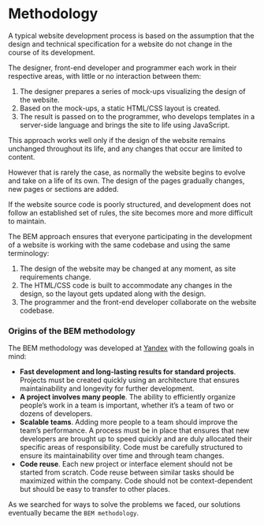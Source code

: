 # Methodology

A typical website development process is based on the assumption that the design and technical specification for a website do not change in the course of its development.

The designer, front-end developer and programmer each work in their respective areas, with little or no interaction between them:

1. The designer prepares a series of mock-ups visualizing the design of the website.
1. Based on the mock-ups, a static HTML/CSS layout is created.
1. The result is passed on to the programmer, who develops templates in a server-side language and brings the site to life using JavaScript.

This approach works well only if the design of the website remains unchanged throughout its life, and any changes that occur are limited to content.

However that is rarely the case, as normally the website begins to evolve and take on a life of its own. The design of the pages gradually changes, new pages or sections are added.

If the website source code is poorly structured, and development does not follow an established set of rules, the site becomes more and more difficult to maintain.

The BEM approach ensures that everyone participating in the development of a website is working with the same codebase and using the same terminology:

1. The design of the website may be changed at any moment, as site requirements change.
1. The HTML/CSS code is built to accommodate any changes in the design, so the layout gets updated along with the design.
1. The programmer and the front-end developer collaborate on the website codebase.


### Origins of the BEM methodology
The BEM methodology was developed at [Yandex](https://company.yandex.com) with the following goals in mind:

* **Fast development and long-lasting results for standard projects**.
Projects must be created quickly using an architecture that ensures maintainability and longevity for further development.
* **A project involves many people**.
The ability to efficiently organize people’s work in a team is important, whether it’s a team of two or dozens of developers.
* **Scalable teams**.
Adding more people to a team should improve the team’s performance. A process must be in place that ensures that new developers are brought up to speed quickly and are duly allocated their specific areas of responsibility. Code must be carefully structured to ensure its maintainability over time and through team changes.
* **Code reuse**.
Each new project or interface element should not be started from scratch. Code reuse between similar tasks should be maximized within the company. Code should not be context-dependent but should be easy to transfer to other places.

As we searched for ways to solve the problems we faced, our solutions eventually became the `BEM methodology`.
